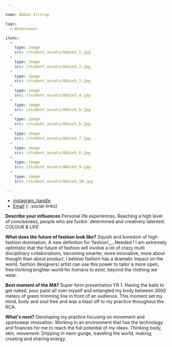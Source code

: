 ```yaml
---

name: Abbie Stirrup

tags:
  - Womenswear

items:
  -
    type: image
    src: /student_assets/AbbieS_1.jpg
  -
    type: image
    src: /student_assets/AbbieS_2.jpg
  -
    type: image
    src: /student_assets/AbbieS_3.jpg
  -
    type: image
    src: /student_assets/AbbieS_4.jpg
  -
    type: image
    src: /student_assets/AbbieS_5.jpg
  -
    type: image
    src: /student_assets/AbbieS_6.jpg
  -
    type: image
    src: /student_assets/AbbieS_7.jpg
  -
    type: image
    src: /student_assets/AbbieS_8.jpg
  -
    type: image
    src: /student_assets/AbbieS_9.jpg
  -
    type: image
    src: /student_assets/AbbieS_10.jpg

---
```


* [instagram_handle](https://www.instagram.com/Abbie.stirrup/)
* [Email](mailto:abbie.stirrup@network.rca.ac.uk)
{: .social-links}

**Describe your influences**
Personal life experiences. Reaching a high level of conciseness, people who are fuckin' determined and creatively talented. COLOUR & LIFE  

**What does the future of fashion look like?**
Squish and boredom of high fashion domination.
A new definition for ‘fashion’,,,..Needed !
I am extremely optimistic that the future of fashion will involve a lot of crazy multi disciplinary collaborations, becoming smarter, more innovative, more about thought than about product.
I believe fashion has a dramatic impact on the world, fashion designers/ artist can use this power to tailor a more open, free thinking brighter world for humans to exist, beyond the clothing we wear.

**Best moment of the MA?**
Super form presentation YR 1. Having the balls to get naked, pour paint all over myself and entangled my body between 3000 meters of green trimming line in front of an audience. This moment set my mind, body and soul free and was a blast off to my practice throughout the RCA.

**What's next?**
Developing my practice focusing on movement and sportswear innovation. Working in an environment that has the technology and finances for me to reach the full potential of my ideas. Thinking body, skin, movement. Dripping in neon gunge, traveling the world, making, creating and sharing energy.
